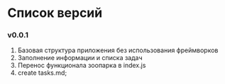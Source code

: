 # Список версий

### v0.0.1
  1. Базовая структура приложения без использования фреймворков
  2. Заполнение информации и списка задач
  3. Перенос функционала зоопарка в index.js
  4. create tasks.md;